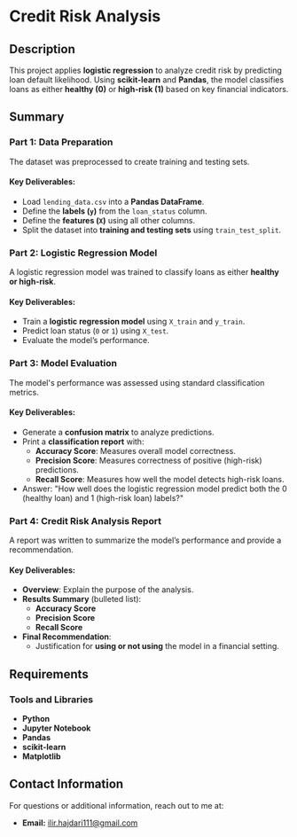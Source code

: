 # Credit Risk Analysis

## Description

This project applies **logistic regression** to analyze credit risk by predicting loan default likelihood. Using **scikit-learn** and **Pandas**, the model classifies loans as either **healthy (0)** or **high-risk (1)** based on key financial indicators.

## Summary

### Part 1: Data Preparation

The dataset was preprocessed to create training and testing sets.

#### Key Deliverables:

- Load `lending_data.csv` into a **Pandas DataFrame**.
- Define the **labels (`y`)** from the `loan_status` column.
- Define the **features (`X`)** using all other columns.
- Split the dataset into **training and testing sets** using `train_test_split`.

### Part 2: Logistic Regression Model

A logistic regression model was trained to classify loans as either **healthy or high-risk**.

#### Key Deliverables:

- Train a **logistic regression model** using `X_train` and `y_train`.
- Predict loan status (`0` or `1`) using `X_test`.
- Evaluate the model’s performance.

### Part 3: Model Evaluation

The model's performance was assessed using standard classification metrics.

#### Key Deliverables:

- Generate a **confusion matrix** to analyze predictions.
- Print a **classification report** with:
  - **Accuracy Score**: Measures overall model correctness.
  - **Precision Score**: Measures correctness of positive (high-risk) predictions.
  - **Recall Score**: Measures how well the model detects high-risk loans.
- Answer: "How well does the logistic regression model predict both the 0 (healthy loan) and 1 (high-risk loan) labels?"

### Part 4: Credit Risk Analysis Report

A report was written to summarize the model’s performance and provide a recommendation.

#### Key Deliverables:

- **Overview**: Explain the purpose of the analysis.
- **Results Summary** (bulleted list):
  - **Accuracy Score**
  - **Precision Score**
  - **Recall Score**
- **Final Recommendation**:
  - Justification for **using or not using** the model in a financial setting.
  
## Requirements

### Tools and Libraries

- **Python**
- **Jupyter Notebook**
- **Pandas**
- **scikit-learn**
- **Matplotlib**

## Contact Information

For questions or additional information, reach out to me at:

- **Email:** ilir.hajdari111@gmail.com

